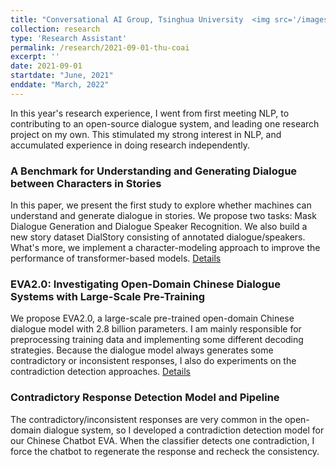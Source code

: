 ```yaml
---
title: "Conversational AI Group, Tsinghua University  <img src='/images/logos/coai.png' height='100' width='100'>"
collection: research
type: 'Research Assistant'
permalink: /research/2021-09-01-thu-coai
excerpt: ''
date: 2021-09-01
startdate: "June, 2021"
enddate: "March, 2022"
---
```


In this year's research experience, I went from first meeting NLP, to contributing to an open-source dialogue system, and leading one research project on my own. This stimulated my strong interest in NLP, and accumulated experience in doing research independently.

### A Benchmark for Understanding and Generating Dialogue between Characters in Stories

In this paper, we present the first study to explore whether machines can understand and generate dialogue in stories. We propose two tasks: Mask Dialogue Generation and Dialogue Speaker Recognition. We also build a new story dataset DialStory consisting of annotated dialogue/speakers. What's more, we implement a character-modeling approach to improve the performance of transformer-based models. [Details](https://yao-jz.github.io/publications/)

### EVA2.0: Investigating Open-Domain Chinese Dialogue Systems with Large-Scale Pre-Training

We propose EVA2.0, a large-scale pre-trained open-domain Chinese dialogue model with 2.8 billion parameters. I am mainly responsible for preprocessing training data and implementing some different decoding strategies. Because the dialogue model always generates some contradictory or inconsistent responses, I also do experiments on the contradiction detection approaches. [Details](https://yao-jz.github.io/publications/)

### Contradictory Response Detection Model and Pipeline

The contradictory/inconsistent responses are very common in the open-domain dialogue system, so I developed a contradiction detection model for our Chinese Chatbot EVA. When the classifier detects one contradiction, I force the chatbot to regenerate the response and recheck the consistency.
